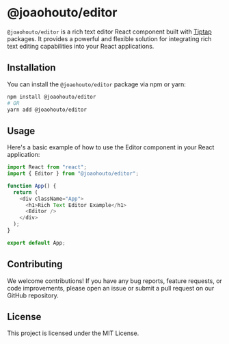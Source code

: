 # @joaohouto/editor

`@joaohouto/editor` is a rich text editor React component built with [Tiptap](https://tiptap.dev/) packages. It provides a powerful and flexible solution for integrating rich text editing capabilities into your React applications.

## Installation

You can install the `@joaohouto/editor` package via npm or yarn:

```bash
npm install @joaohouto/editor
# OR
yarn add @joaohouto/editor
```

## Usage

Here's a basic example of how to use the Editor component in your React application:

```javascript
import React from "react";
import { Editor } from "@joaohouto/editor";

function App() {
  return (
    <div className="App">
      <h1>Rich Text Editor Example</h1>
      <Editor />
    </div>
  );
}

export default App;
```

## Contributing

We welcome contributions! If you have any bug reports, feature requests, or code improvements, please open an issue or submit a pull request on our GitHub repository.

## License

This project is licensed under the MIT License.
